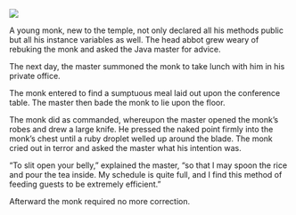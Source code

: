 ![](/pages/case-3/encapsulation.jpg)

A young monk, new to the temple, not only declared all his
methods public but all his instance variables as well.  The
head abbot grew weary of rebuking the monk and asked the
Java master for advice.

The next day, the master summoned the monk to take lunch
with him in his private office.

The monk entered to find a sumptuous meal laid out upon the
conference table.  The master then bade the monk to lie upon
the floor.

The monk did as commanded, whereupon the master opened the
monk’s robes and drew a large knife.  He pressed the naked
point firmly into the monk’s chest until a ruby droplet
welled up around the blade.  The monk cried out in terror
and asked the master what his intention was.

“To slit open your belly,” explained the master, “so that I
may spoon the rice and pour the tea inside.  My schedule is
quite full, and I find this method of feeding guests to be
extremely efficient.”

Afterward the monk required no more correction.

